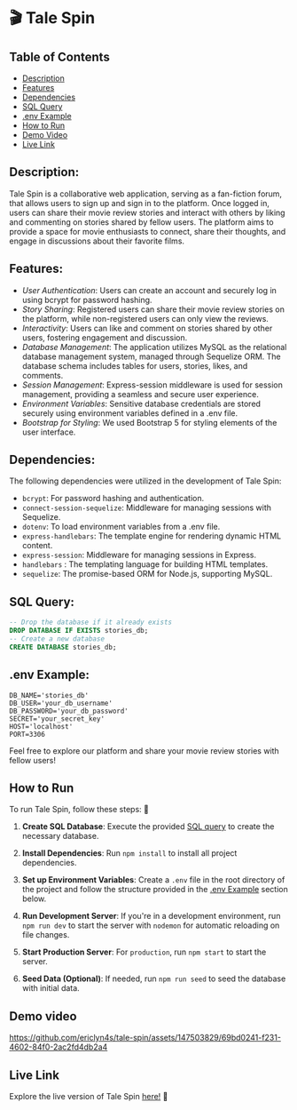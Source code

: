 # 🎬 Tale Spin

## Table of Contents

- [Description](#description)
- [Features](#features)
- [Dependencies](#dependencies)
- [SQL Query](#sql-query)
- [.env Example](#env-example)
- [How to Run](#how-to-run)
- [Demo Video](#demo-video)
- [Live Link](#live-link)

## Description:

Tale Spin is a collaborative web application, serving as a fan-fiction forum, that allows users to sign up and sign in to the platform. Once logged in, users can share their movie review stories and interact with others by liking and commenting on stories shared by fellow users. The platform aims to provide a space for movie enthusiasts to connect, share their thoughts, and engage in discussions about their favorite films.

## Features:

- _User Authentication_: Users can create an account and securely log in using bcrypt for password hashing.
- _Story Sharing_: Registered users can share their movie review stories on the platform, while non-registered users can only view the reviews.
- _Interactivity_: Users can like and comment on stories shared by other users, fostering engagement and discussion.
- _Database Management_: The application utilizes MySQL as the relational database management system, managed through Sequelize ORM. The database schema includes tables for users, stories, likes, and comments.
- _Session Management_: Express-session middleware is used for session management, providing a seamless and secure user experience.
- _Environment Variables_: Sensitive database credentials are stored securely using environment variables defined in a .env file.
- _Bootstrap for Styling_: We used Bootstrap 5 for styling elements of the user interface.

## Dependencies:

The following dependencies were utilized in the development of Tale Spin:

- `bcrypt`: For password hashing and authentication.
- `connect-session-sequelize`: Middleware for managing sessions with Sequelize.
- `dotenv`: To load environment variables from a .env file.
- `express-handlebars`: The template engine for rendering dynamic HTML content.
- `express-session`: Middleware for managing sessions in Express.
- `handlebars` : The templating language for building HTML templates.
- `sequelize`: The promise-based ORM for Node.js, supporting MySQL.

## SQL Query:

```sql
-- Drop the database if it already exists
DROP DATABASE IF EXISTS stories_db;
-- Create a new database
CREATE DATABASE stories_db;
```

## .env Example:

```env
DB_NAME='stories_db'
DB_USER='your_db_username'
DB_PASSWORD='your_db_password'
SECRET='your_secret_key'
HOST='localhost'
PORT=3306
```

Feel free to explore our platform and share your movie review stories with fellow users!

## How to Run

To run Tale Spin, follow these steps: 🏃 

1. **Create SQL Database**: Execute the provided [SQL query](#sql-query) to create the necessary database.
2. **Install Dependencies**: Run `npm install` to install all project dependencies.

3. **Set up Environment Variables**: Create a `.env` file in the root directory of the project and follow the structure provided in the [.env Example](#env-example) section below.

4. **Run Development Server**: If you're in a development environment, run `npm run dev` to start the server with `nodemon` for automatic reloading on file changes.

5. **Start Production Server**: For `production`, run `npm start` to start the server.

6. **Seed Data (Optional)**: If needed, run `npm run seed` to seed the database with initial data.

## Demo video

https://github.com/ericlyn4s/tale-spin/assets/147503829/69bd0241-f231-4602-84f0-2ac2fd4db2a4


## Live Link

Explore the live version of Tale Spin [here!](http://localhost:3001/) 👀
